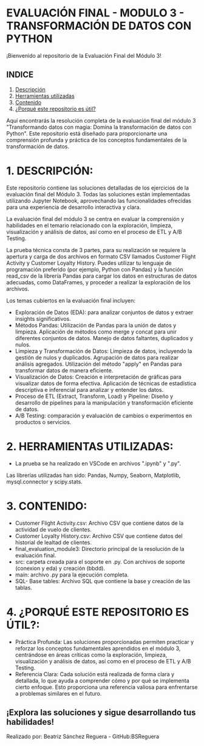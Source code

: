 # EVALUACIÓN FINAL - MODULO 3 - TRANSFORMACIÓN DE DATOS CON PYTHON


¡Bienvenido al repositorio de la Evaluación Final del Módulo 3!

## INDICE
1. [Descripción](#1-descripción)
2. [Herramientas utilizadas](#2-herramientas)
3. [Contenido](#3-contenido)
4. [¿Porqué este repositorio es útil?](#4-utilidad)
   

Aquí encontrarás la resolución completa de la evaluación final del módulo 3 "Transformando datos con magia: Domina la transformación de datos con Python". Este repositorio está diseñado para proporcionarte una comprensión profunda y práctica de los conceptos fundamentales de la transformación de datos.

# 1. DESCRIPCIÓN: 

Este repositorio contiene las soluciones detalladas de los ejercicios de la evaluación final del Módulo 3. Todas las soluciones están implementadas utilizando Jupyter Notebook, aprovechando las funcionalidades ofrecidas para una experiencia de desarrollo interactiva y clara.

La evaluación final del módulo 3 se centra en evaluar la comprensión y habilidades en el temario relacionado con la exploración, limpieza, visualización y análisis de datos, así como en el proceso de ETL y A/B Testing.

La prueba técnica consta de 3 partes, para su realización se requiere la apertura y carga de dos archivos en formato CSV llamados Customer Flight Activity y Customer Loyalty History. Puedes utilizar tu lenguaje de programación preferido (por ejemplo, Python con Pandas) y la función read_csv de la librería Pandas para cargar los datos en estructuras de datos adecuadas, como DataFrames, y proceder a realizar la exploración de los archivos.

Los temas cubiertos en la evaluación final incluyen:
- Exploración de Datos (EDA): para analizar conjuntos de datos y extraer insights significativos.
- Métodos Pandas: Utilización de Pandas para la unión de datos y limpieza. Aplicación de métodos como merge y concat para unir diferentes conjuntos de datos. Manejo de datos faltantes, duplicados y nulos.
- Limpieza y Transformación de Datos: Limpieza de datos, incluyendo la gestión de nulos y duplicados. Agrupación de datos para realizar análisis agregados. Utilización del método "apply" en Pandas para transformar datos de manera eficiente.
- Visualización de Datos: Creación e interpretación de gráficas para visualizar datos de forma efectiva. Aplicación de técnicas de estadística descriptiva e inferencial para analizar y entender los datos.
- Proceso de ETL (Extract, Transform, Load) y Pipeline: Diseño y desarrollo de pipelines para la manipulación y transformación eficiente de datos.
- A/B Testing: comparación y evaluación de cambios o experimentos en productos o servicios.
  
# 2. HERRAMIENTAS UTILIZADAS: 
- La prueba se ha realizado en VSCode en archivos ".ipynb" y ".py".

Las librerías utilizadas han sido: Pandas, Numpy, Seaborn, Matplotlib, mysql.connector y scipy.stats.

# 3. CONTENIDO: 
- Customer Flight Activity.csv: Archivo CSV que contiene datos de la actividad de vuelo de clientes.
- Customer Loyalty History.csv: Archivo CSV que contiene datos del historial de lealtad de clientes.
- final_evaluation_module3: Directorio principal de la resolución de la evaluación final.
- src: carpeta creada para el soporte en .py. Con archivos de soporte (conexion y eda) y creación (bbdd). 
- main: archivo .py para la ejecución completa.
- SQL- Base tables: Archivo SQL que contiene la base y creación de las tablas. 

# 4. ¿PORQUÉ ESTE REPOSITORIO ES ÚTIL?: 
- Práctica Profunda: Las soluciones proporcionadas permiten practicar y reforzar los conceptos fundamentales aprendidos en el módulo 3, centrándose en áreas críticas como la exploración, limpieza, visualización y análisis de datos, así como en el proceso de ETL y A/B Testing.
- Referencia Clara: Cada solución está realizada de forma clara y detallada, lo que ayuda a comprender cómo y por qué se implementa cierto enfoque. Esto proporciona una referencia valiosa para enfrentarse a problemas similares en el futuro.


## ¡Explora las soluciones y sigue desarrollando tus habilidades!


Realizado por: Beatriz Sánchez Reguera - GitHub:BSReguera